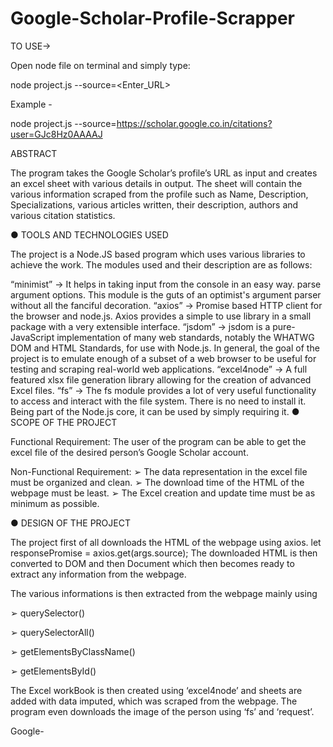 # Google-Scholar-Profile-Scrapper
TO USE->

Open node file on terminal and simply type:

node project.js --source=<Enter_URL>

Example -

node project.js --source=https://scholar.google.co.in/citations?user=GJc8Hz0AAAAJ

ABSTRACT

The program takes the Google Scholar’s profile’s URL as input and creates an excel sheet with various details in output. The sheet will contain the various information scraped from the profile such as Name, Description, Specializations, various articles written, their description, authors and various citation statistics.

● TOOLS AND TECHNOLOGIES USED

The project is a Node.JS based program which uses various libraries to achieve the work. The modules used and their description are as follows:

“minimist” -> It helps in taking input from the console in an easy way. parse argument options. This module is the guts of an optimist's argument parser without all the fanciful decoration.
“axios” -> Promise based HTTP client for the browser and node.js. Axios provides a simple to use library in a small package with a very extensible interface.
“jsdom” -> jsdom is a pure-JavaScript implementation of many web standards, notably the WHATWG DOM and HTML Standards, for use with Node.js. In general, the goal of the project is to emulate enough of a subset of a web browser to be useful for testing and scraping real-world web applications.
“excel4node” -> A full featured xlsx file generation library allowing for the creation of advanced Excel files.
“fs” -> The fs module provides a lot of very useful functionality to access and interact with the file system. There is no need to install it. Being part of the Node.js core, it can be used by simply requiring it.
● SCOPE OF THE PROJECT

Functional Requirement: The user of the program can be able to get the excel file of the desired person’s Google Scholar account.

Non-Functional Requirement: ➢ The data representation in the excel file must be organized and clean. ➢ The download time of the HTML of the webpage must be least. ➢ The Excel creation and update time must be as minimum as possible.

● DESIGN OF THE PROJECT

The project first of all downloads the HTML of the webpage using axios. let responsePromise = axios.get(args.source); The downloaded HTML is then converted to DOM and then Document which then becomes ready to extract any information from the webpage.

The various informations is then extracted from the webpage mainly using

➢ querySelector()

➢ querySelectorAll()

➢ getElementsByClassName()

➢ getElementsById()

The Excel workBook is then created using ‘excel4node’ and sheets are added with data imputed, which was scraped from the webpage. The program even downloads the image of the person using ‘fs’ and ‘request’.

Google-
